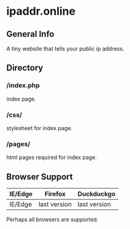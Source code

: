 # ipaddr.online

## General Info
A tiny website that tells your public ip address.

## Directory
### /index.php
index page.

### /css/
stylesheet for index page.

### /pages/
html pages required for index page.

## Browser Support

| IE/Edge | Firefox | Duckduckgo |
| --------- | --------- | --------- |
| IE/Edge| last version| last version|

Perhaps all browsers are supported.
